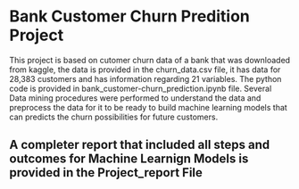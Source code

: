 # Bank Customer Churn Predition Project
This project is  based on cutomer churn data of a bank that was downloaded from kaggle, the data is provided in the churn_data.csv file, it has data for 28,383 customers and has information regarding 21 variables.
The python code is provided in bank_customer-churn_prediction.ipynb file. Several Data mining procedures were performed to understand the data and preprocess the data for it to be ready to build machine learning models that can predicts the churn possibilities for future customers.

## A completer report that included all steps and outcomes for Machine Learnign Models is provided in the Project_report File
